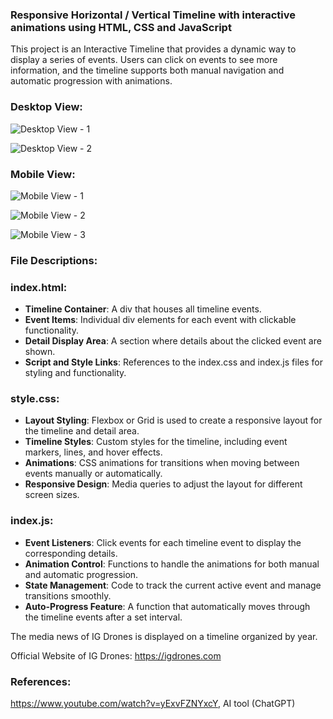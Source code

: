 ### Responsive Horizontal / Vertical Timeline with interactive animations using HTML, CSS and JavaScript

This project is an Interactive Timeline that provides a dynamic way to display a series of events. Users can click on events to see more information, and the timeline supports both manual navigation and automatic progression with animations.

### Desktop View:

![Desktop View - 1](https://github.com/user-attachments/assets/fe592587-78e5-46bf-8cd2-5a88be0c38a9)

![Desktop View - 2](https://github.com/user-attachments/assets/f0303dc6-17ac-442a-b7b0-aee2c6d9f86a)

### Mobile View:

![Mobile View - 1](https://github.com/user-attachments/assets/49caa102-dad7-4172-9122-c09c0c5eb3e9)

![Mobile View - 2](https://github.com/user-attachments/assets/59298a0a-9bc4-4ccf-93f5-d71884f9e851)

![Mobile View - 3](https://github.com/user-attachments/assets/5bc3bb9f-f31c-4b5b-9cef-13748820d789)

### File Descriptions:

### index.html: 
* **Timeline Container**: A div that houses all timeline events.
* **Event Items**: Individual div elements for each event with clickable functionality.
* **Detail Display Area**: A section where details about the clicked event are shown.
* **Script and Style Links**: References to the index.css and index.js files for styling and functionality.

### style.css:
* **Layout Styling**: Flexbox or Grid is used to create a responsive layout for the timeline and detail area.
* **Timeline Styles**: Custom styles for the timeline, including event markers, lines, and hover effects.
* **Animations**: CSS animations for transitions when moving between events manually or automatically.
* **Responsive Design**: Media queries to adjust the layout for different screen sizes.

### index.js:
* **Event Listeners**: Click events for each timeline event to display the corresponding details.
* **Animation Control**: Functions to handle the animations for both manual and automatic progression.
* **State Management**: Code to track the current active event and manage transitions smoothly.
* **Auto-Progress Feature**: A function that automatically moves through the timeline events after a set interval.

The media news of IG Drones is displayed on a timeline organized by year.  

Official Website of IG Drones: https://igdrones.com

### References: 
https://www.youtube.com/watch?v=yExvFZNYxcY, AI tool (ChatGPT)
